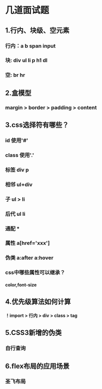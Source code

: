 # 几道面试题
## 1.行内、块级、空元素
### 行内：a b span input
### 块: div ul li p h1 dl
### 空: br hr
## 2.盒模型
### margin > border > padding > content
## 3.css选择符有哪些？
### id 使用'#'
### class 使用'.'
### 标签 div p
### 相邻 ul+div
### 子 ul > li
### 后代 ul li
### 通配 *
### 属性 a[href='xxx']
### 伪类 a:after  a:hover

### css中哪些属性可以继承？
####  color,font-size


## 4.优先级算法如何计算
#### ！import > 行内 > div > class > tag

## 5.CSS3新增的伪类
### 自行查询

## 6.flex布局的应用场景
### 圣飞布局

 

